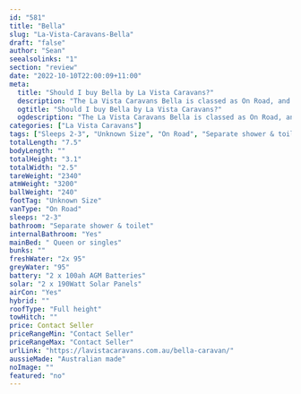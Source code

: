 ```yaml
---
id: "581"
title: "Bella"
slug: "La-Vista-Caravans-Bella"
draft: "false"
author: "Sean"
seealsolinks: "1"
section: "review"
date: "2022-10-10T22:00:09+11:00"
meta:
  title: "Should I buy Bella by La Vista Caravans?"
  description: "The La Vista Caravans Bella is classed as On Road, and sleeps 2-3 people. It is Australian made and comes in at Unknown Size. It generally has Separate shower & toilet."
  ogtitle: "Should I buy Bella by La Vista Caravans?"
  ogdescription: "The La Vista Caravans Bella is classed as On Road, and sleeps 2-3 people. It is Australian made and comes in at Unknown Size. It generally has Separate shower & toilet."
categories: ["La Vista Caravans"]
tags: ["Sleeps 2-3", "Unknown Size", "On Road", "Separate shower & toilet", "Full height", "Price Unknown", "Australian made"]
totalLength: "7.5"
bodyLength: ""
totalHeight: "3.1"
totalWidth: "2.5"
tareWeight: "2340"
atmWeight: "3200"
ballWeight: "240"
footTag: "Unknown Size"
vanType: "On Road"
sleeps: "2-3"
bathroom: "Separate shower & toilet"
internalBathroom: "Yes"
mainBed: " Queen or singles"
bunks: ""
freshWater: "2x 95"
greyWater: "95"
battery: "2 x 100ah AGM Batteries"
solar: "2 x 190Watt Solar Panels"
airCon: "Yes"
hybrid: ""
roofType: "Full height"
towHitch: ""
price: Contact Seller
priceRangeMin: "Contact Seller"
priceRangeMax: "Contact Seller"
urlLink: "https://lavistacaravans.com.au/bella-caravan/"
aussieMade: "Australian made"
noImage: ""
featured: "no"
---
```

